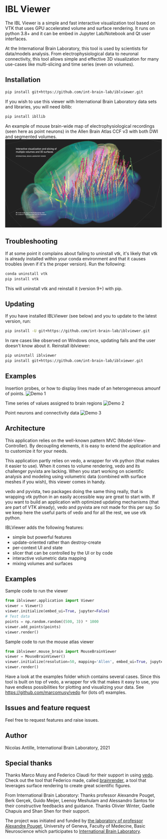 # IBL Viewer
The IBL Viewer is a simple and fast interactive visualization tool based on VTK that uses GPU accelerated volume and surface rendering. It runs on python 3.8+ and it can be embed in Jupyter Lab/Notebook and Qt user interfaces.

At the International Brain Laboratory, this tool is used by scientists for data/models analysis. From electrophysiological data to neuronal connectivity, this tool allows simple and effective 3D visualization for many use-cases like multi-slicing and time series (even on volumes).

## Installation
```bash
pip install git+https://github.com/int-brain-lab/iblviewer.git
```

If you wish to use this viewer with International Brain Laboratory data sets and libraries, you will need ibllib:
```bash
pip install ibllib
```

An example of mouse brain-wide map of electrophysiological recordings (seen here as point neurons) in the Allen Brain Atlas CCF v3 with both DWI and segmented volumes.
![Viewer demo](preview/iblviewer_v2_demo_brain_wide_map_1.jpg?raw=true)

## Troubleshooting
If at some point it complains about failing to uninstall vtk, it's likely that vtk is already installed within your conda environment and that it causes troubles (even if it's the proper version).
Run the following:
```bash
conda uninstall vtk
pip install vtk
```
This will uninstall vtk and reinstall it (version 9+) with pip.

## Updating
If you have installed IBLViewer (see below) and you to update to the latest version, run:
```bash
pip install -U git+https://github.com/int-brain-lab/iblviewer.git
```

In rare cases like observed on Windows once, updating fails and the user doesn't know about it. Reinstall iblviewer:
```bash
pip uninstall iblviewer
pip install git+https://github.com/int-brain-lab/iblviewer.git
```

## Examples
Insertion probes, or how to display lines made of an heterogeneous amounf of points.
![Demo 1](preview/insertion_probes.gif?raw=true)

Time series of values assigned to brain regions
![Demo 2](preview/volume_scalars.gif?raw=true)

Point neurons and connectivity data
![Demo 3](preview/point_neurons.gif?raw=true)

## Architecture
This application relies on the well-known pattern MVC (Model-View-Controller).
By decoupling elements, it is easy to extend the application and to customize it for your needs.

This application partly relies on vedo, a wrapper for vtk python (that makes it easier to use). When it comes to volume rendering, vedo and its challenger pyvista are lacking. When you start working on scientific analysis and modeling using volumetric data (combined with surface meshes if you wish), this viewer comes in handy.

vedo and pyvista, two packages doing the same thing really, that is wrapping vtk python in an easily accessible way are great to start with. If you want to build an application with optimized updating mechanisms (that are part of VTK already), vedo and pyvista are not made for this per say. So we keep here the useful parts of vedo and for all the rest, we use vtk python.

IBLViewer adds the following features:
- simple but powerful features
- update-oriented rather than destroy-create
- per-context UI and state
- slicer that can be controlled by the UI or by code
- interactive volumetric data mapping
- mixing volumes and surfaces

## Examples 

Sample code to run the viewer
```python
from iblviewer.application import Viewer
viewer = Viewer()
viewer.initialize(embed_ui=True, jupyter=False)
# Test data
points = np.random.random((500, 3)) * 1000
viewer.add_points(points)
viewer.render()
```

Sample code to run the mouse atlas viewer
```python
from iblviewer.mouse_brain import MouseBrainViewer
viewer = MouseBrainViewer()
viewer.initialize(resolution=50, mapping='Allen', embed_ui=True, jupyter=False)
viewer.render()
```

Have a look at the examples folder which contains several cases. Since this tool is built on top of vedo, a wrapper for vtk that makes it easy to use, you have endless possibilities for plotting and visualizing your data. See https://github.com/marcomusy/vedo for (lots of) examples.

## Issues and feature request
Feel free to request features and raise issues.

## Author
Nicolas Antille, International Brain Laboratory, 2021

## Special thanks
Thanks Marco Musy and Federico Claudi for their support in using [vedo](https://github.com/marcomusy/vedo). Check out the tool that Federico made, called [brainrender](https://github.com/brainglobe/brainrender), a tool that leverages surface rendering to create great scientific figures. 

From International Brain Laboratory:
Thanks professor Alexandre Pouget, Berk Gerçek, Guido Meijer, Leenoy Meshulam and Alessandro Santos for their constructive feedbacks and guidance. Thanks Olivier Winter, Gaelle Chapuis and Shan Shen for their support.

The project was initiated and funded by [the laboratory of professor Alexandre Pouget](https://www.unige.ch/medecine/neuf/en/research/grecherche/alexandre-pouget), University of Geneva, Faculty of Medecine, Basic Neuroscience which participates to [International Brain Laboratory](https://www.internationalbrainlab.com).
